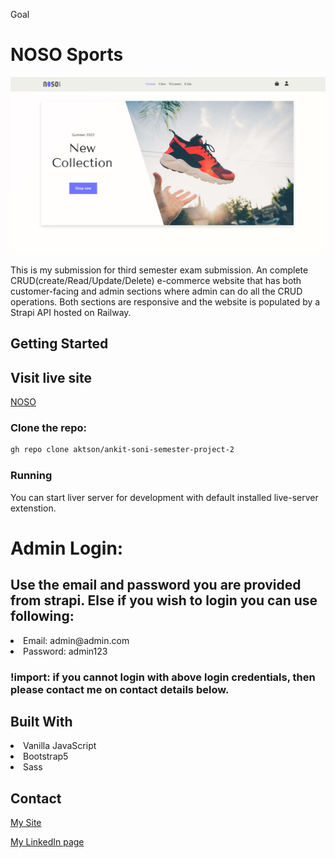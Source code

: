 Goal

# NOSO Sports

![image](https://github.com/aktson/ankit-soni-semester-project-2/blob/main/images/noso-1.jpg)


This is my submission for third semester exam submission. An complete CRUD(create/Read/Update/Delete) e-commerce website that has both customer-facing and admin sections where admin can do all the CRUD operations. Both sections are responsive and the website is populated by a Strapi API hosted on Railway.


## Getting Started 

## Visit live site
[NOSO](https://noso.netlify.app/)

### Clone the repo:

```bash
gh repo clone aktson/ankit-soni-semester-project-2
```

### Running

You can start liver server for development with default installed live-server extenstion.

# Admin Login:

## Use the email and password you are provided from strapi. Else if you wish to login you can use following:

<li> Email: admin@admin.com</li>
<li> Password: admin123</li>

### !import: if you cannot login with above login credentials, then please contact me on contact details below.

## Built With

 <li> Vanilla JavaScript</li>
 <li> Bootstrap5</li>
 <li> Sass</li>

## Contact

[My Site](https://ankitsoni.netlify.app/)

[My LinkedIn page](https://www.linkedin.com/in/ankit-soni-78177b1a/)









